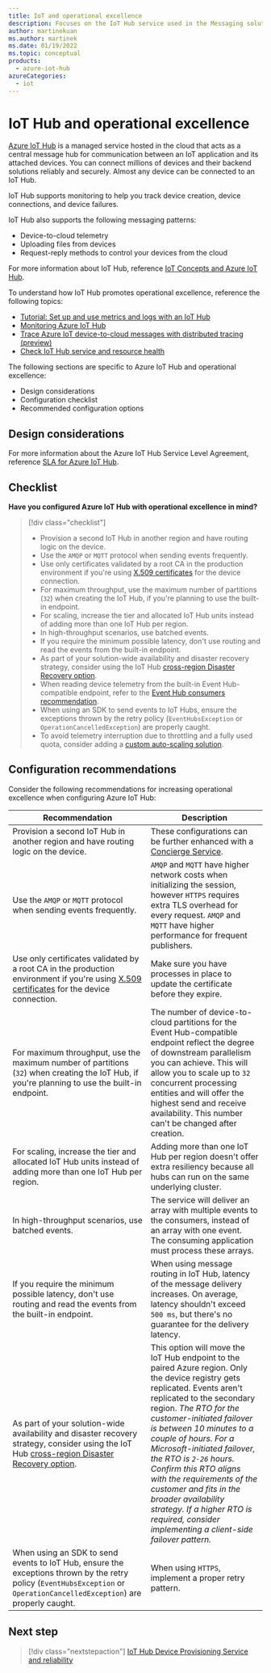 ```yaml
---
title: IoT and operational excellence
description: Focuses on the IoT Hub service used in the Messaging solution to provide best-practice, configuration recommendations, and design considerations related to Operational excellence.
author: martinekuan
ms.author: martinek
ms.date: 01/19/2022
ms.topic: conceptual
products:
  - azure-iot-hub
azureCategories:
  - iot
---
```


# IoT Hub and operational excellence

[Azure IoT Hub](/azure/iot-hub/) is a managed service hosted in the cloud that acts as a central message hub for communication between an IoT application and its attached devices. You can connect millions of devices and their backend solutions reliably and securely. Almost any device can be connected to an IoT Hub.

IoT Hub supports monitoring to help you track device creation, device connections, and device failures.

IoT Hub also supports the following messaging patterns:

- Device-to-cloud telemetry
- Uploading files from devices
- Request-reply methods to control your devices from the cloud

For more information about IoT Hub, reference [IoT Concepts and Azure IoT Hub](/azure/iot-hub/iot-concepts-and-iot-hub).

To understand how IoT Hub promotes operational excellence, reference the following topics:

- [Tutorial: Set up and use metrics and logs with an IoT Hub](/azure/iot-hub/tutorial-use-metrics-and-diags)
- [Monitoring Azure IoT Hub](/azure/iot-hub/monitor-iot-hub)
- [Trace Azure IoT device-to-cloud messages with distributed tracing (preview)](/azure/iot-hub/iot-hub-distributed-tracing)
- [Check IoT Hub service and resource health](/azure/iot-hub/iot-hub-azure-service-health-integration)

The following sections are specific to Azure IoT Hub and operational excellence:

- Design considerations
- Configuration checklist
- Recommended configuration options

## Design considerations

For more information about the Azure IoT Hub Service Level Agreement, reference [SLA for Azure IoT Hub](https://azure.microsoft.com/support/legal/sla/iot-hub/v1_2/).

## Checklist

**Have you configured Azure IoT Hub with operational excellence in mind?**

> [!div class="checklist"]
> - Provision a second IoT Hub in another region and have routing logic on the device.
> - Use the `AMQP` or `MQTT` protocol when sending events frequently.
> - Use only certificates validated by a root CA in the production environment if you're using [X.509 certificates](/azure/iot-hub/tutorial-x509-scripts#get-x509-ca-certificates) for the device connection.
> - For maximum throughput, use the maximum number of partitions (`32`) when creating the IoT Hub, if you're planning to use the built-in endpoint.
> - For scaling, increase the tier and allocated IoT Hub units instead of adding more than one IoT Hub per region.
> - In high-throughput scenarios, use batched events.
> - If you require the minimum possible latency, don't use routing and read the events from the built-in endpoint.
> - As part of your solution-wide availability and disaster recovery strategy, consider using the IoT Hub [cross-region Disaster Recovery option](/azure/iot-hub/iot-hub-ha-dr#cross-region-dr).
> - When reading device telemetry from the built-in Event Hub-compatible endpoint, refer to the [Event Hub consumers recommendation](../event-hubs/reliability.md).
> - When using an SDK to send events to IoT Hubs, ensure the exceptions thrown by the retry policy (`EventHubsException` or `OperationCancelledException`) are properly caught.
> - To avoid telemetry interruption due to throttling and a fully used quota, consider adding a [custom auto-scaling solution](/azure/iot-hub/iot-hub-scaling#auto-scale).

## Configuration recommendations

Consider the following recommendations for increasing operational excellence when configuring Azure IoT Hub:

|Recommendation|Description|
|--------------|-----------|
|Provision a second IoT Hub in another region and have routing logic on the device.|These configurations can be further enhanced with a [Concierge Service](/azure/iot-hub/iot-hub-ha-dr#achieve-cross-region-ha).|
|Use the `AMQP` or `MQTT` protocol when sending events frequently.|`AMQP` and `MQTT` have higher network costs when initializing the session, however `HTTPS` requires extra TLS overhead for every request. `AMQP` and `MQTT` have higher performance for frequent publishers.|
|Use only certificates validated by a root CA in the production environment if you're using [X.509 certificates](/azure/iot-hub/tutorial-x509-scripts#get-x509-ca-certificates) for the device connection.|Make sure you have processes in place to update the certificate before they expire.|
|For maximum throughput, use the maximum number of partitions (`32`) when creating the IoT Hub, if you're planning to use the built-in endpoint.|The number of device-to-cloud partitions for the Event Hub-compatible endpoint reflect the degree of downstream parallelism you can achieve. This will allow you to scale up to `32` concurrent processing entities and will offer the highest send and receive availability. This number can't be changed after creation.|
|For scaling, increase the tier and allocated IoT Hub units instead of adding more than one IoT Hub per region.|Adding more than one IoT Hub per region doesn't offer extra resiliency because all hubs can run on the same underlying cluster.|
|In high-throughput scenarios, use batched events.|The service will deliver an array with multiple events to the consumers, instead of an array with one event. The consuming application must process these arrays.|
|If you require the minimum possible latency, don't use routing and read the events from the built-in endpoint.|When using message routing in IoT Hub, latency of the message delivery increases. On average, latency shouldn't exceed `500 ms`, but there's no guarantee for the delivery latency.|
|As part of your solution-wide availability and disaster recovery strategy, consider using the IoT Hub [cross-region Disaster Recovery option](/azure/iot-hub/iot-hub-ha-dr#cross-region-dr).|This option will move the IoT Hub endpoint to the paired Azure region. Only the device registry gets replicated. Events aren't replicated to the secondary region. *The RTO for the customer-initiated failover is between 10 minutes to a couple of hours. For a Microsoft-initiated failover, the RTO is `2-26` hours. Confirm this RTO aligns with the requirements of the customer and fits in the broader availability strategy. If a higher RTO is required, consider implementing a client-side failover pattern.*|
|When using an SDK to send events to IoT Hub, ensure the exceptions thrown by the retry policy (`EventHubsException` or `OperationCancelledException`) are properly caught.|When using `HTTPS`, implement a proper retry pattern.|

## Next step

> [!div class="nextstepaction"]
> [IoT Hub Device Provisioning Service and reliability](../iot-hub-dps/reliability.md)
